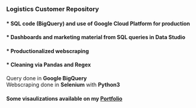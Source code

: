 ### Logistics Customer Repository  
#### * SQL code (BigQuery) and use of Google Cloud Platform for production  
#### * Dashboards and marketing material from SQL queries in Data Studio  
#### * Productionalized webscraping
#### * Cleaning via Pandas and Regex

Query done in **Google BigQuery**  
Webscraping done in **Selenium** with **Python3**
  
#### Some visaulizations available on my [Portfolio](https://public.tableau.com/app/profile/tyler.simpson8861/viz/DEC2021_covid_project_dashboard/Dashboard1?publish=yes)


